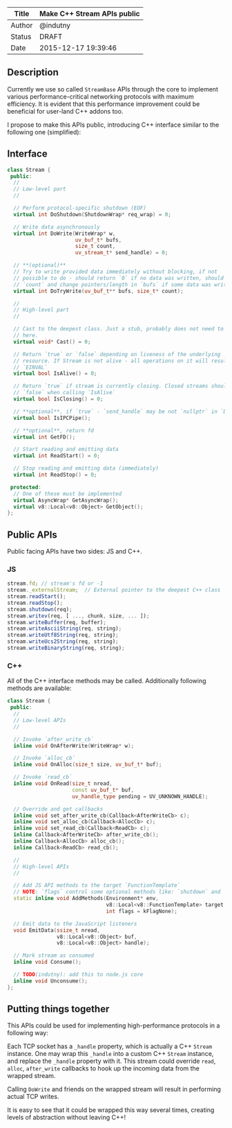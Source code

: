 | Title  | Make C++ Stream APIs public |
|--------|-----------------------------|
| Author | @indutny                    |
| Status | DRAFT                       |
| Date   | 2015-12-17 19:39:46         |

## Description

Currently we use so called `StreamBase` APIs through the core to implement
various performance-critical networking protocols with maximum efficiency.
It is evident that this performance improvement could be beneficial for
user-land C++ addons too.

I propose to make this APIs public, introducing C++ interface similar to the
following one (simplified):

## Interface

```C++
class Stream {
 public:
  //
  // Low-level part
  //

  // Perform protocol-specific shutdown (EOF)
  virtual int DoShutdown(ShutdownWrap* req_wrap) = 0;

  // Write data asynchronously
  virtual int DoWrite(WriteWrap* w,
                      uv_buf_t* bufs,
                      size_t count,
                      uv_stream_t* send_handle) = 0;

  // **(optional)**
  // Try to write provided data immediately without blocking, if not
  // possible to do - should return `0` if no data was written, should decrement
  // `count` and change pointers/length in `bufs` if some data was written.
  virtual int DoTryWrite(uv_buf_t** bufs, size_t* count);

  //
  // High-level part
  //

  // Cast to the deepest class. Just a stub, probably does not need to be
  // here.
  virtual void* Cast() = 0;

  // Return `true` or `false` depending on liveness of the underlying
  // resource. If Stream is not alive - all operations on it will result in
  // `EINVAL`
  virtual bool IsAlive() = 0;

  // Return `true` if stream is currently closing. Closed streams should return
  // `false` when calling `IsAlive`
  virtual bool IsClosing() = 0;

  // **optional**, if `true` - `send_handle` may be not `nullptr` in `DoWrite`
  virtual bool IsIPCPipe();

  // **optional**, return fd
  virtual int GetFD();

  // Start reading and emitting data
  virtual int ReadStart() = 0;

  // Stop reading and emitting data (immediately)
  virtual int ReadStop() = 0;

 protected:
  // One of these must be implemented
  virtual AsyncWrap* GetAsyncWrap();
  virtual v8::Local<v8::Object> GetObject();
};
```

## Public APIs

Public facing APIs have two sides: JS and C++.

### JS

```js
stream.fd; // stream's fd or -1
stream._externalStream;  // External pointer to the deepest C++ class
stream.readStart();
stream.readStop();
stream.shutdown(req);
stream.writev(req, [ ..., chunk, size, ... ]);
stream.writeBuffer(req, buffer);
stream.writeAsciiString(req, string);
stream.writeUtf8String(req, string);
stream.writeUcs2String(req, string);
stream.writeBinaryString(req, string);
```

### C++

All of the C++ interface methods may be called. Additionally following methods
are available:

```C++
class Stream {
 public:
  //
  // Low-level APIs
  //

  // Invoke `after_write_cb`
  inline void OnAfterWrite(WriteWrap* w);

  // Invoke `alloc_cb`
  inline void OnAlloc(size_t size, uv_buf_t* buf);

  // Invoke `read_cb`
  inline void OnRead(size_t nread,
                     const uv_buf_t* buf,
                     uv_handle_type pending = UV_UNKNOWN_HANDLE);

  // Override and get callbacks
  inline void set_after_write_cb(Callback<AfterWriteCb> c);
  inline void set_alloc_cb(Callback<AllocCb> c);
  inline void set_read_cb(Callback<ReadCb> c);
  inline Callback<AfterWriteCb> after_write_cb();
  inline Callback<AllocCb> alloc_cb();
  inline Callback<ReadCb> read_cb();

  //
  // High-level APIs
  //

  // Add JS API methods to the target `FunctionTemplate`
  // NOTE: `flags` control some optional methods like: `shutdown` and `writev`
  static inline void AddMethods(Environment* env,
                                v8::Local<v8::FunctionTemplate> target,
                                int flags = kFlagNone);

  // Emit data to the JavaScript listeners
  void EmitData(ssize_t nread,
                v8::Local<v8::Object> buf,
                v8::Local<v8::Object> handle);

  // Mark stream as consumed
  inline void Consume();

  // TODO(indutny): add this to node.js core
  inline void Unconsume();
};
```

## Putting things together

This APIs could be used for implementing high-performance protocols in a
following way:

Each TCP socket has a `_handle` property, which is actually a C++ `Stream`
instance. One may wrap this `_handle` into a custom C++ `Stream` instance, and
replace the `_handle` property with it. This stream could override `read`,
`alloc`, `after_write` callbacks to hook up the incoming data from the wrapped
stream.

Calling `DoWrite` and friends on the wrapped stream will result in performing
actual TCP writes.

It is easy to see that it could be wrapped this way several times, creating
levels of abstraction without leaving C++!
